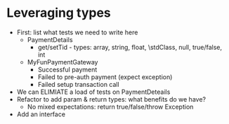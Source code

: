# Leveraging types

 - First: list what tests we need to write here
   * PaymentDetails
     - get/setTid - types: array, string, float, \stdClass, null, true/false, int
   * MyFunPaymentGateway
     - Successful payment
     - Failed to pre-auth payment (expect exception)
     - Failed setup transaction call
 - We can ELIMIATE a load of tests on PaymentDeteails
 - Refactor to add param & return types: what benefits do we have?
   - No mixed expectations: return true/false/throw Exception
 - Add an interface
